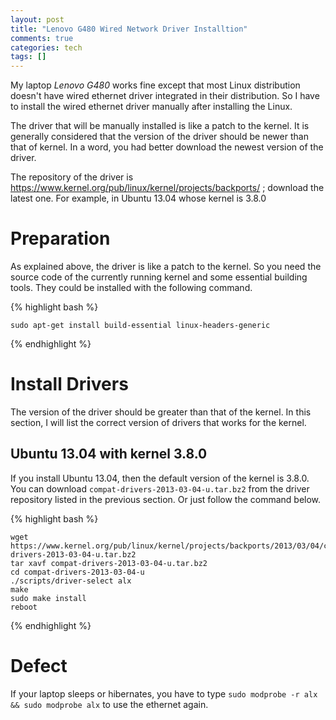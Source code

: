 ```yaml
---
layout: post
title: "Lenovo G480 Wired Network Driver Installtion"
comments: true
categories: tech
tags: []
---
```


My laptop *Lenovo G480* works fine except that most Linux distribution
doesn't have wired ethernet driver integrated in their distribution. So I have to
install the wired ethernet driver manually after installing the Linux.

The driver that will be manually installed is like a patch to the kernel.
It is generally considered that the version of the driver should be newer
than that of kernel. In a word, you had better download the newest version
of the driver.

The repository of the driver is
https://www.kernel.org/pub/linux/kernel/projects/backports/ ; download the
latest one. For example, in Ubuntu 13.04 whose kernel is 3.8.0

# Preparation #
As explained above, the driver is like a patch to the kernel. So you need
the source code of the currently running kernel and some essential building
tools. They could be installed with the following command.

{% highlight bash %}

    sudo apt-get install build-essential linux-headers-generic
{% endhighlight %}

# Install Drivers #
The version of the driver should be greater than that of the kernel. In 
this section, I will list the correct version of drivers that works for the 
kernel.

## Ubuntu 13.04 with kernel 3.8.0 ##

If you install Ubuntu 13.04, then the default version of the kernel is 
3.8.0. You can download `compat-drivers-2013-03-04-u.tar.bz2` from the 
driver repository listed in the previous section. Or just follow the 
command below.

{% highlight bash %}

    wget https://www.kernel.org/pub/linux/kernel/projects/backports/2013/03/04/compat-drivers-2013-03-04-u.tar.bz2
    tar xavf compat-drivers-2013-03-04-u.tar.bz2
    cd compat-drivers-2013-03-04-u
    ./scripts/driver-select alx
    make
    sudo make install
    reboot
{% endhighlight %}

# Defect #
If your laptop sleeps or hibernates, you have to type 
`sudo modprobe -r alx && sudo modprobe alx` to use the ethernet again.

